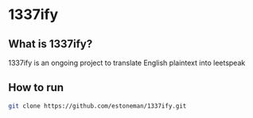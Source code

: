 # 1337ify

## What is 1337ify?
1337ify is an ongoing project to translate English plaintext into leetspeak

## How to run
```bash
git clone https://github.com/estoneman/1337ify.git
```
